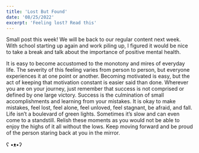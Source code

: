 ```yaml
---
title: 'Lost But Found'
date: '08/25/2022'
excerpt: 'Feeling lost? Read this'
---
```


Small post this week!  We will be back to our regular content next week.  With school starting up again and work piling up, I figured it would be nice to take a break and talk about the importance of positive mental health.  


It is easy to become accustomed to the monotony and mires of everyday life.  The severity of this feeling varies from person to person, but everyone experiences it at one point or another.  Becoming motivated is easy, but the act of keeping that motivation constant is easier said than done.  Wherever you are on your journey, just remember that success is not comprised or defined by one large victory.  Success is the culmination of small accomplishments and learning from your mistakes.  It is okay to make mistakes, feel lost, feel alone, feel unloved, feel stagnant, be afraid, and fall.  Life isn’t a boulevard of green lights.  Sometimes it’s slow and can even come to a standstill.  Relish these moments as you would not be able to enjoy the highs of it all without the lows.  Keep moving forward and be proud of the person staring back at you in the mirror.

ʕ •ᴥ•ʔ






